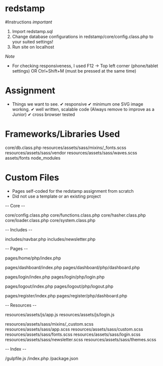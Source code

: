 # redstamp

#Instructions *important*

1. Import redstamp.sql
2. Change database configurations in redstamp/core/config.class.php to your suited settings!
3. Run site on localhost

*Note*
- For checking responsiveness, I used F12 -> Top left corner (phone/tablet settings) OR Ctrl+Shift+M (must be pressed at the same time)

# Assignment
- Things we want to see. 
 ✔ responsive
 ✔ minimum one SVG image working.
 ✔ well written, scalable code (Always remove to improve as a Junior)
 ✔ cross browser tested


# Frameworks/Libraries Used

core/db.class.php
resources/assets/sass/mixins/_fonts.scss
resources/assets/sass/vendor
resources/assets/sass/waves.scss
assets/fonts
node_modules


# Custom Files
- Pages self-coded for the redstamp assignment from scratch
- Did not use a template or an existing project 

-- Core -- 

core/config.class.php
core/functions.class.php
core/hasher.class.php
core/loader.class.php
core/system.class.php

-- Includes --

includes/navbar.php
includes/newsletter.php

-- Pages --

pages/home/php/index.php

pages/dashboard/index.php
pages/dashboard/php/dashboard.php

pages/login/index.php
pages/login/php/login.php

pages/logout/index.php
pages/logout/php/logout.php

pages/register/index.php
pages/register/php/dashboard.php

-- Resources --

resources/assets/js/app.js
resources/assets/js/login.js

resources/assets/sass/mixins/_custom.scss
resources/assets/sass/app.scss
resources/assets/sass/custom.scss
resources/assets/sass/fonts.scss
resources/assets/sass/login.scss
resources/assets/sass/newsletter.scss
resources/assets/sass/themes.scss

-- Index --

/gulpfile.js
/index.php
/package.json




